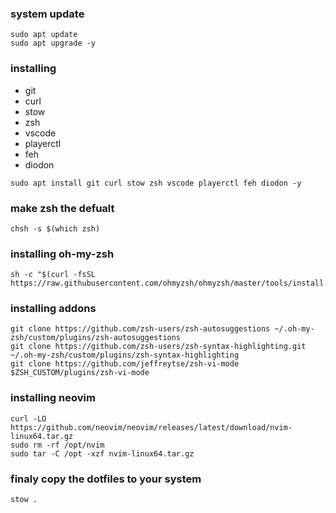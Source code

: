 
### system update
```
sudo apt update
sudo apt upgrade -y
```

### installing
- git
- curl
- stow
- zsh
- vscode
- playerctl
- feh
- diodon
```
sudo apt install git curl stow zsh vscode playerctl feh diodon -y
```

### make zsh the defualt
```
chsh -s $(which zsh)
```

### installing oh-my-zsh
```
sh -c "$(curl -fsSL https://raw.githubusercontent.com/ohmyzsh/ohmyzsh/master/tools/install.sh)"
```

### installing addons
```
git clone https://github.com/zsh-users/zsh-autosuggestions ~/.oh-my-zsh/custom/plugins/zsh-autosuggestions
git clone https://github.com/zsh-users/zsh-syntax-highlighting.git ~/.oh-my-zsh/custom/plugins/zsh-syntax-highlighting
git clone https://github.com/jeffreytse/zsh-vi-mode $ZSH_CUSTOM/plugins/zsh-vi-mode
```

### installing neovim
```
curl -LO https://github.com/neovim/neovim/releases/latest/download/nvim-linux64.tar.gz
sudo rm -rf /opt/nvim
sudo tar -C /opt -xzf nvim-linux64.tar.gz
```

### finaly copy the dotfiles to your system
```
stow .
```
